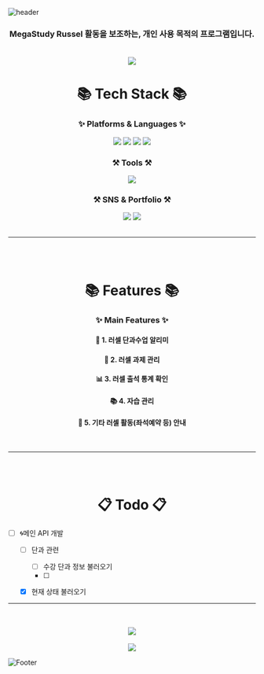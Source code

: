 ![header](https://capsule-render.vercel.app/api?type=Waving&color=gradient&height=300&section=header&text=Russel%20Helper&fontSize=100)



<div align="center">
<h3>MegaStudy Russel 활동을 보조하는, 개인 사용 목적의 프로그램입니다.<br><br></h3>


  <img src="https://img.shields.io/badge/%EA%B0%9C%EB%B0%9C%EC%8B%9C%EC%9E%91-2023_07_18-blue">

<h1>📚 Tech Stack 📚</h1>
<h3>✨ Platforms & Languages ✨</h3>
<img src="https://img.shields.io/badge/NodeJS-바탕색?style=flat&logo=nodedotjs&logoColor=white&color=%23339933"/>
<img src="https://img.shields.io/badge/HTML5-바탕색?style=flat&logo=html5&logoColor=white&color=%23E34F26"/>
<img src="https://img.shields.io/badge/JavaScript-바탕색?style=flat&logo=javascript&logoColor=white&color=%23F7DF1E"/>
<img src="https://img.shields.io/badge/CSS3-바탕색?style=flat&logo=css3&logoColor=white&color=%231572B6"/>

<h3>⚒️ Tools ⚒️</h3>
<img src="https://img.shields.io/badge/VSCode-바탕색?style=flat&logo=visualstudiocode&logoColor=white&color=%23007ACC"/>

<h3>⚒️ SNS & Portfolio ⚒️</h3>
<img src="https://img.shields.io/badge/Instagram-바탕색?style=flat&logo=instagram&logoColor=white&color=%23E4405F&link=https://instagram.com/mingyu_9495"/>
<img src="https://img.shields.io/badge/Portfolio-바탕색?style=flat&logo=southwestairlines&logoColor=white&color=%232ECCAA&link=https://msub.kr/mingyu9495"/>
<br><br>
<hr>
<br><br>
<h1>📚 Features 📚</h1>
<h3>✨ Main Features ✨</h3>
<h4>🏫 1. 러셀 단과수업 알리미</h4>
<h4>📖 2. 러셀 과제 관리</h4>
<h4>📊 3. 러셀 출석 통계 확인</h4>
<h4>📚 4. 자습 관리</h4>
<h4>📝 5. 기타 러셀 활동(좌석예약 등) 안내</h4>
<br>
<hr>
<br><br>
<!-- 개발 Todo -->
<h1>📋 Todo 📋</h1>
</div>

- [ ] 🌀메인 API 개발 
  - [ ] 단과 관련
    - [ ] 수강 단과 정보 불러오기
    - [ ] 
  - [x] 현재 상태 불러오기
    


<div align="center">
<hr>
<br><br>
<img src="https://github-readme-stats.vercel.app/api/top-langs/?username=lee101570&layout=compact"><br><br>
<img src="https://github-readme-stats.vercel.app/api?username=lee101570&show_icons=true">
</div>

![Footer](https://capsule-render.vercel.app/api?type=waving&color=gradient&height=200&section=footer)